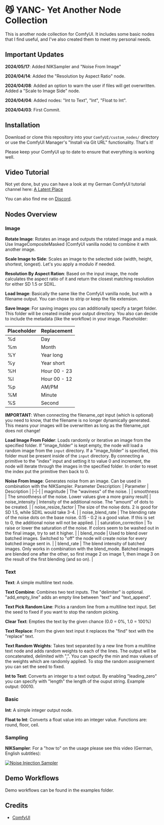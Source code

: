 # :smirk_cat: YANC- Yet Another Node Collection

This is another node collection for ComfyUI. It includes some basic nodes that I find useful, and I've also created them to meet my personal needs.

## Important Updates

**2024/05/17**: Added NIKSampler and "Noise From Image"

**2024/04/14**: Added the "Resolution by Aspect Ratio" node.

**2024/04/08**: Added an option to warn the user if files will get overwritten. Added a "Scale to Image Side" node.

**2024/04/04**: Added nodes: "Int to Text", "Int", "Float to Int".

**2024/04/03**: First Commit.

## Installation

Download or clone this repository into your `ComfyUI/custom_nodes/` directory or use the ComfyUI Manager's "Install via Git URL" functionality.  That's it!

Please keep your ComfyUI up to date to ensure that everything is working well.

## Video Tutorial

Not yet done, but you can have a look at my German ComfyUI tutorial channel here: [A Latent Place][youtubelink]

You can also find me on [Discord][discordlink].

## Nodes Overview

### Image

**Rotate Image**: Rotates an image and outputs the rotated image and a mask. Use ImageCompositeMasked (ComfyUI vanilla node) to combine it with another image.

**Scale Image to Side**: Scales an image to the selected side (width, height, shortest, longest). Let's you apply a modulo if needed.

**Resolution By Aspect Ration**: Based on the input image, the node calculates the aspect ratio of it and return the closest matching resolution for either SD 1.5 or SDXL.

**Load Image**: Basically the same like the ComfyUI vanilla node, but with a filename output. You can chose to strip or keep the file extension.

**Save Image**: For saving images you can additionally specify a target folder. This folder will be created inside your output directory. You also can decide to include the metadata (like the workflow) in your image. Placeholder:

| Placeholder | Replacement|
|------|------|
| %d | Day |
| %m | Month |
| %Y | Year long |
| %y | Year short |
| %H | Hour 00 - 23 |
| %I | Hour 00 - 12 |
| %p | AM/PM |
| %M | Minute |
| %S | Second |

**IMPORTANT**: When connecting the filename_opt input (which is optional) you need to know, that the filename is no longer dynamically generated. This means your images will be overwritten as long as the filename_opt does not change!

**Load Image From Folder**: Loads randomly or iterative an image from the specified folder. If "image_folder" is kept empty, the node will load a random image from the `input` directory. If a "image_folder" is specified, this folder must be present inside of the `input` directory. By connecting a primitive to the "index" input and setting it to value 0 and increment, the node will iterate through the images in the specified folder. In order to reset the index put the primitive then back to 0.

**Noise From Image**: Generates noise from an image. Can be used in combination with the NIKSampler. Parameter Description:
| Parameter | Description |
|-|-|
| magnitude | The "waviness" of the noise. |
| smoothness | The smoothness of the noise. Lower values give a more grainy result|
| noise_intensity | Intensity of the additional noise. The "amount" of dots to be created. |
| noise_resize_factor | The size of the noise dots. 2 is good for SD 1.5, while SDXL would take 3-4. |
| noise_blend_rate | The blending rate of the noise dots on the base noise. 0.15 - 0.2 is a good value. If this is set to 0, the additional noise will not be applied. |
| saturation_correction | To raise or lower the saturation of the noise. If colors seem to be washed out in the final image, try to set it higher. |
| blend_mode | Used to blend over batched images. Switched to "off" the node will create noise for every batched image sent in. |
| blend_rate | The blend intensity of batched images. Only works in combination with the blend_mode. Batched images are blended one after the other, so first image 2 on image 1, then image 3 on the result of the first blending (and so on). |

### Text

**Text**: A simple multiline text node.

**Text Combine**: Combines two text inputs. The "delimiter" is optional. "add_empty_line" adds an empty line between "text" and "text_append".

**Text Pick Random Line**: Picks a random line from a multiline text input. Set the seed to fixed if you want to stop the random picking.

**Clear Text**: Empties the text by the given chance (0.0 = 0%, 1.0 = 100%)

**Text Replace**: From the given text input it replaces the "find" text with the "replace" text.

**Text Random Weights**: Takes text separated by a new line from a multiline text node and adds random weights to each of the lines. The output will be concatenated, delimited with ",". You can specify the min and max values of the weights which are randomly applied. To stop the random assignement you can set the seed to fixed.

**Int to Text**: Converts an integer to a text output. By enabling "leading_zero" you can specify with "length" the length of the ouput string. Example output: 00010.

### Basic

**Int**: A simple integer output node.

**Float to Int**: Converts a float value into an integer value. Functions are: round, floor, ceil.

### Sampling

**NIKSampler**: For a "how to" on the usage please see this video (German, English subtitles):

[![Noise Injection Sampler](https://img.youtube.com/vi/59-3RZknRgk/hqdefault.jpg)](https://youtu.be/59-3RZknRgk)

## Demo Workflows

Demo workflows can be found in the examples folder.

## Credits

- [ComfyUI][comfyuilink]


[youtubelink]: https://youtube.com/@alatentplace
[discordlink]: https://discord.gg/WWsZSnWr89
[comfyuilink]: https://github.com/comfyanonymous/ComfyUI
